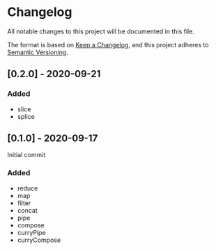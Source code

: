 # Changelog

All notable changes to this project will be documented in this file.

The format is based on [Keep a Changelog](https://keepachangelog.com/en/1.0.0/),
and this project adheres to [Semantic Versioning](https://semver.org/spec/v2.0.0.html).

## [0.2.0] - 2020-09-21

### Added

- slice
- splice

## [0.1.0] - 2020-09-17

Initial commit

### Added

- reduce
- map
- filter
- concat
- pipe
- compose
- curryPipe
- curryCompose
